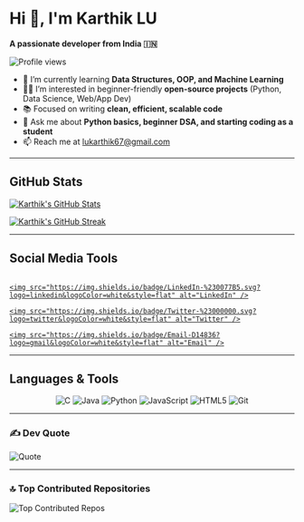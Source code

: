 # Hi 👋, I'm Karthik LU

**A passionate developer from India 🇮🇳**

![Profile views](https://komarev.com/ghpvc/?username=lukarthik67&color=blue&style=for-the-badge)

- 🌱 I’m currently learning **Data Structures, OOP, and Machine Learning**  
- 👨‍💻 I’m interested in beginner-friendly **open-source projects** (Python, Data Science, Web/App Dev)  
- 📚 Focused on writing **clean, efficient, scalable code**  
- 💬 Ask me about **Python basics, beginner DSA, and starting coding as a student**  
- 📫 Reach me at [lukarthik67@gmail.com](mailto:lukarthik67@gmail.com)  

---

## GitHub Stats

[![Karthik's GitHub Stats](https://github-readme-stats.vercel.app/api?username=lukarthik67&show_icons=true&theme=radical&count_private=true&include_all_commits=true)](https://github.com/lukarthik67)

[![Karthik's GitHub Streak](https://github-readme-streak-stats.herokuapp.com/?user=lukarthik67&theme=radical)](https://github.com/lukarthik67)

---


## Social Media Tools

<p align="center" style="display: flex; gap: 8px; flex-wrap: wrap; justify-content: center;">

  <a href="https://www.linkedin.com/in/karthik-lu-530534328" target="_blank"> 
    
    <img src="https://img.shields.io/badge/LinkedIn-%230077B5.svg?logo=linkedin&logoColor=white&style=flat" alt="LinkedIn" />
  </a>
  
  <a href="https://x.com/LuKarthik94277" target="_blank">
    
    <img src="https://img.shields.io/badge/Twitter-%23000000.svg?logo=twitter&logoColor=white&style=flat" alt="Twitter" />
  </a>
  <a href="mailto:lukarthik67@gmail.com">
    
    <img src="https://img.shields.io/badge/Email-D14836?logo=gmail&logoColor=white&style=flat" alt="Email" />
  </a>

</p>

---

## Languages & Tools

<p align="center">
  <img src="https://img.shields.io/badge/C-%2300599C.svg?logo=c&logoColor=white&style=flat" alt="C" />  
  
  <img src="https://img.shields.io/badge/Java-%23ED8B00.svg?logo=openjdk&logoColor=white&style=flat" alt="Java" />
  
  <img src="https://img.shields.io/badge/Python-3670A0?logo=python&logoColor=ffdd54&style=flat" alt="Python" />
  
  <img src="https://img.shields.io/badge/JavaScript-%23323330.svg?logo=javascript&logoColor=%23F7DF1E&style=flat" alt="JavaScript" />
  
  <img src="https://img.shields.io/badge/HTML5-%23E34F26.svg?logo=html5&logoColor=white&style=flat" alt="HTML5" />  
  
  <img src="https://img.shields.io/badge/Git-%23F05033.svg?logo=git&logoColor=white&style=flat" alt="Git" />
</p>

---

### ✍️ Dev Quote

![Quote](https://quotes-github-readme.vercel.app/api?type=horizontal&theme=radical)

---

### 🔝 Top Contributed Repositories

![Top Contributed Repos](https://github-contributor-stats.vercel.app/api?username=lukarthik67&limit=5&theme=radical&combine_all_yearly_contributions=true)



